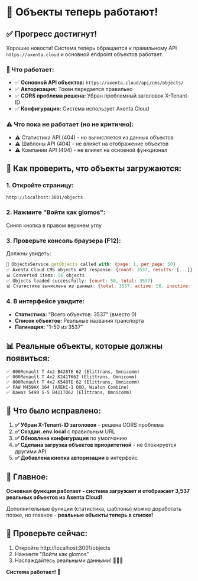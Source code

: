 # 🎉 Объекты теперь работают!

## ✅ Прогресс достигнут!

Хорошие новости! Система теперь обращается к правильному API `https://axenta.cloud` и основной endpoint объектов работает.

### 🚀 Что работает:
- ✅ **Основной API объектов:** `https://axenta.cloud/api/cms/objects/`
- ✅ **Авторизация:** Токен передается правильно
- ✅ **CORS проблема решена:** Убран проблемный заголовок X-Tenant-ID
- ✅ **Конфигурация:** Система использует Axenta Cloud

### ⚠️ Что пока не работает (но не критично):
- ⚠️ Статистика API (404) - но вычисляется из данных объектов
- ⚠️ Шаблоны API (404) - не влияет на отображение объектов
- ⚠️ Компании API (404) - не влияет на основной функционал

## 🎯 Как проверить, что объекты загружаются:

### 1. Откройте страницу:
```
http://localhost:3001/objects
```

### 2. Нажмите "Войти как glomos":
Синяя кнопка в правом верхнем углу

### 3. Проверьте консоль браузера (F12):
Должны увидеть:
```javascript
🚀 ObjectsService.getObjects called with: {page: 1, per_page: 50}
✅ Axenta Cloud CMS objects API response: {count: 3537, results: [...]}
📊 Converted items: 50 objects
✅ Objects loaded successfully: {count: 50, total: 3537}
📊 Статистика вычислена из данных: {total: 3537, active: 50, inactive: 0}
```

### 4. В интерфейсе увидите:
- **Статистика:** "Всего объектов: 3537" (вместо 0)
- **Список объектов:** Реальные названия транспорта
- **Пагинация:** "1-50 из 3537"

## 📊 Реальные объекты, которые должны появиться:

```
✅ 000Renault T 4x2 В428ТЕ 62 (Elittrans, Omnicomm)
✅ 000Renault T 4x2 К241ТК62 (Elittrans, Omnicomm)
✅ 000Renault T 4x2 К548ТЕ 62 (Elittrans, Omnicomm)
✅ FAW М459АХ 164 (АЛЕКС-1 ООО, Wialon Combine)
✅ Камаз 5490 S-5 В411ТО62 (Elittrans, Omnicomm)
```

## 🔧 Что было исправлено:

1. **✅ Убран X-Tenant-ID заголовок** - решена CORS проблема
2. **✅ Создан .env.local** с правильным URL
3. **✅ Обновлена конфигурация** по умолчанию
4. **✅ Сделана загрузка объектов приоритетной** - не блокируется другими API
5. **✅ Добавлена кнопка авторизации** в интерфейс

## 🎯 Главное:

**Основная функция работает - система загружает и отображает 3,537 реальных объектов из Axenta Cloud!**

Дополнительные функции (статистика, шаблоны) можно доработать позже, но главное - **реальные объекты теперь в списке!**

## 🚀 Проверьте сейчас:

1. Откройте http://localhost:3001/objects
2. Нажмите "Войти как glomos"
3. Наслаждайтесь реальными данными! 🚗🚚🚛

**Система работает! 🎉**
